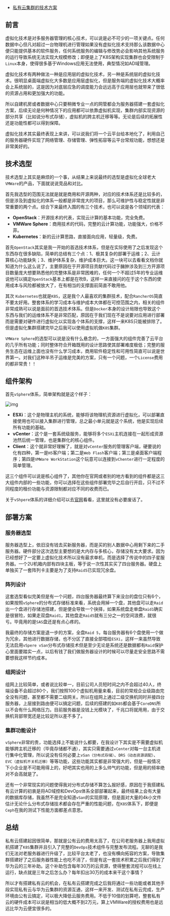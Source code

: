 - [私有云集群的技术方案](https://www.tangyuecan.com/2020/12/12/%e7%a7%81%e6%9c%89%e4%ba%91%e9%9b%86%e7%be%a4%e7%9a%84%e6%8a%80%e6%9c%af%e6%96%b9%e6%a1%88/)



## 前言

虚拟化技术是对多服务器管理的核心技术，可以说是必不可少的一项关键点。任何数据中心但凡对超过一台物理机进行管理如果没有虚拟化技术支持那么该数据中心便只能提供基本的软件服务，任何系统服务的编辑与修改势必会影响其他系统服务的运行导致系统无法实现大规模修改；即便是上了K8S架构实现集群也会受限制于`Linux`本身，使得很多基于Windows应用无法使用，典型情况如AD域管理。

虚拟化技术有两种做法一种是应用层的虚拟化技术，另一种是系统层的虚拟化技术。很明显桌面端虚拟化大多数是应用层虚拟化，但是服务端的虚拟化技术大概率会上系统层的，这是因为对底层应急的调度能力会远远高于应用层也就带来了很低的资源占用和更加强大的功能。

所以自建机房或者数据中心只要稍微专业一点的网管都会为服务器搭建一套虚拟化方案，后续无论是何种情况下的应用都可以依靠虚拟机实现，集群内部实现资源的部分共享（比如说分布式存储），虚拟机的跨主机迁移等等。无论是后续的拓展性还是功能性都可以得到保障。

虚拟化技术其实最终表现上来讲，可以说我们将一个云平台给本地化了，利用自己的服务器硬件实现了网络管理、存储管理、弹性拓容等云平台常规功能，想想还是非常美好的。

## 技术选型

技术选型上其实是麻烦的一个事，从结果上来说最终的选型是虚拟化全球老大`VMWare`的产品，下面就说说竞品和对比。

首先我选型的范围无法就是就是商用和开源两种，对应的技术体系还是比较多的，但是涉及到虚拟化的体系一般都是非常庞大的项目，那么可维护性与稳定性就是非常重要的两个点。综合下来最终入围的有三个技术，也可以说是各个领域的代表：

- **OpenStack**：开源技术的代表，实现云计算的基本功能，完全免费。
- **VMWare Sphere**：商用技术的代码，完整的云计算功能，功能强大，价格不菲。
- **Kubernetes**：新的云计算思路，直接面向应用，轻量级，免费。

首先`OpenStack`其实是我一开始的首选技术体系，但是在实际使用了之后发现这个东西存在很多缺陷，简单的总结有三个点：1、极其复杂的部署于运维；2、云计算核心功能缺失；3、维护体系复杂，维护成本巨大。这一块可以去看看文档你就知道为什么这么说了，主要原因在于开源项目贡献代码过于臃肿涉及到三方开源项目数量庞大想要熟悉他的完整体系是非常困难的，任何一个不超过5年的专业运维说他可以搞定`OpenStack`基本上都是在吹B，这样一来直接问的在于这个东西的使用成本与风险都被放大了，在有相当的支撑面前简直不敢用他。

其次 `Kubernetes`也就是`K8S`，这是我个人最喜欢的集群技术，配合`RancherOS`简直不要太好用。整套体系的学习成本与维护成本大体都在可控范围之内，相关的组件非常成熟可以说是面前的首选技术体系。但是`Docker`本身的设计局限也导致这个东西与我们的运维体系不是非常匹配，原因在于我们现在不是说要对应用进行部署而是需要对硬件进行虚拟化以实现各个体系的支撑，这样一来K8S只能被排除了。但是虚拟化集群搭建完毕之后我可以使用虚拟机做`K8S`集群。

`VMWare Sphere`的选型可以说是没有什么悬念的，一方面强大的组件完善了云平台的几乎所有功能；同时整体符合开箱既用的设计思路使其部署难度极低；完整的服务生态在运维上面也没有什么学习成本，商用软件稳定性和可用性简直可以说是世界第一。对我们这种半吊子运维是完美的方案，只有一个问题，一个`License`费用的都非常贵！！

## 组件架构

首先`vSphere`体系，简单架构就是这个样子：

![img](https://www.tangyuecan.com/wp-content/uploads/2020/12/GUID-5EB66614-1EE8-4F39-8C8B-1E97EEE76791-high.png)

- **ESXi**：这个是物理主机的系统，能够将该物理机资源进行虚拟化，可以部署直接使用也可以接入集群进行管理，总之最小单元就是这个系统，他是实现后续所有功能的基础。
- **vCenter**：这个是一套系统级服务，能够将多个`ESXi`主机连接在一起形成资源池然后统一管理，也是集群化的核心组件。
- **Client**：这个就非常好理解了，就是对`vCenter`服务的管理客户端，硬要说的化有四种，第一是`H5`客户端；第二是`Web Flash`客户端；第三是桌面客户端程序；第四是`VMWare WorkStation`这个玩意可以连接到`vChenter`进行一定程度的简单管理。

这三个组件可以说是核心组件了，其他你在官网或者别的地方看到的组件都是这三大组件内部的一些功能，你可以选择在这些组件部署完毕之后自行开启，只不过不同程度的租价功能与资源限制都对应不同的收费而已。

关于`vShpere`体系的详细介绍可以去[官网](https://docs.vmware.com/)看看，这里就没有必要废话了。

## 部署方案

### 服务器选型

服务器选型上，依旧没有钱去买新服务器，而是买的别人数据中心用剩下来的二手服务器。硬件部分这次选型主要想的是大内存与多核心，存储没有太大要求。因为已经想好了一定要上虚拟化技术所以没有最求单机，而是选择了传说中的四子星服务器。一个2U机箱内部有四块主板，等于说一次性其实买了四台服务器。硬盘上单独买了一套阵列卡主要是为了支持`Raid5`已实现冗余盘。

### 阵列设计

这套选型看似完美但是有一个问题，四台服务器最终算下来没台的盘位只有6个，如果按照`vSphere`的分布式存储标准来看，系统会用掉一个盘，其他盘可以走`Raid`出一个盘进行存储池搭建，但是便会导致一个抉择，如果系统盘走单盘`Raid1`确实是很冒险，如果走双盘`Raid1`，其他盘走`Raid5`就有三分之一的空间浪费，就很亏。毕竟用的是`SAS`盘还是有点心疼的。

我最终的存储方案是退一步的方案，全盘`Raid 5`，每台服务器有6个盘使用一个做为冗余，其他进行数据存储，也不分区了直接全部喂给`ESXi`，这样一来虽然导致无法启用`vSpere vSan`分布式存储技术但是至少无论是系统还是数据都有`Raid`保护心里面要踏实一点，以后有钱了我们做服务器设计的时候可以尽量走安全思路不需要想我这样节约成本。

### 组网设计

组网上比较简单，或者说比较单一，目前公司人员短时间之内不会超过40人，终端设备不会超过80个，我们按照100个虚拟机用量来看，目前的常规企业级路由完全没有问题，甚至都不需要二级网关。所以在组网上通过二级交换机同时并接四台服务器，上层接到路由便可以搞定问题，后续的搭建的如`K8S`都会基于`CoreDNS`所以不会有什么网络压力。目前服务器是没钱上光模块了，千兆口将就用用，由于交换机背部带宽还是比较足所以差不多了。

### 集群功能设计

`vSphere`非常的贵，功能选择上不能说什么都要，在我设计下其实是不需要虚拟机能够跨主机迁移的（毕竟存储都不通），其实只需要通过`vCenter`对每一台主机进行集中化管理，所以说没有任何必要上`vSan（分布式存储）`、`DRS（动态资源调配）`、`EVC（虚拟机不关机迁移）`等等功能，这些功能其实都是非常强大的，但是一般情况下小企业是不可能用得上的，好吧其实也用的上多么帅气的功能，但是用的频率绝对不会高就是了。

还有一个非常现实的问题使得我对分布式存储不算怎么报好感，原因在于我搭建私有云计算的初衷是将AD域控和DevOps体系全部部署起来，最终结果上会有大量的数据库存储，我虽然不是完全知道`vSan`的实现原理，但是面对大量的4k小文件估计无论什么分布式存储技术都会存在严重的性能问题，在`K8S`体系下，即便是`Ceph`在我的测试下性能方面都差点意思。

## 总结

私有云搭建起因很简单，那就是公有云的费用太高了，在公司老服务器上我用虚拟机搭建了`K8S`集群并且引入了完整的`DevOps`技术组件与完整发布流程。无聊的是我们无法对老服务器进行升级了，比较平台太老了，也没有横向拓容的方案，导致集群搭建好了之后服务器性能上也吃不消了，但是有这一套技术积累之后我们得到了华为云的三年补助。这个补助包含每年30万的云资源，使得整套流程可以在线上运行，缺点就是三年之后怎么办？每年扣出30万的成本来干这个事情？

所以才有搭建私有云的机会，在私有云搭建完成之后我将通过一些功能或者其他手段实现私有云与华为云集群的资源互通，这样一来开发、测试在私有云完成，生产环境由公有云搞定，可以极大降低云服务费用。不低于10倍的划算吧，整套私有云的硬件成本可以说是相当的低大概不到2万元，算上VMWare的授权费用也是远远比华为云便宜很多的。